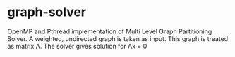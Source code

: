 graph-solver
============

OpenMP and Pthread implementation of Multi Level Graph Partitioning Solver. A weighted, undirected graph is taken as input. This graph is treated as matrix A. The solver gives solution for Ax = 0
